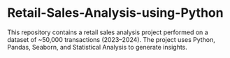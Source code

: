 # Retail-Sales-Analysis-using-Python
This repository contains a retail sales analysis project performed on a dataset of ~50,000 transactions (2023–2024). The project uses Python, Pandas, Seaborn, and Statistical Analysis to generate insights.
